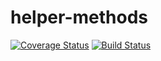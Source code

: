 # helper-methods

[![Coverage Status](https://coveralls.io/repos/github/prateekpronoc/helper-methods/badge.svg?branch=master)](https://coveralls.io/github/prateekpronoc/helper-methods?branch=master) [![Build Status](https://travis-ci.org/prateekpronoc/helper-methods.svg?branch=master)](https://travis-ci.org/prateekpronoc/helper-methods)
